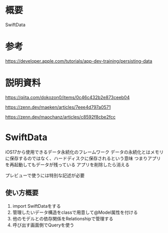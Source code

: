 # 概要

SwiftData

# 参考

https://developer.apple.com/tutorials/app-dev-training/persisting-data

# 説明資料

https://qiita.com/dokozon0/items/0c46c432b2e873ceeb04

https://zenn.dev/maeken/articles/7eee4d797a0571

https://zenn.dev/maochanz/articles/c8592f8cbe2fcc

# SwiftData

iOS17から使用できるデータ永続化のフレームワーク
データの永続化とはメモリに保存するのではなく、ハードディスクに保存されるという意味
つまりアプリを再起動してもデータが残っている
アプリを削除したら消える

プレビューで使うには特別な記述が必要

## 使い方概要
1. import SwiftDataをする
2. 管理したいデータ構造をclassで用意して@Model属性を付ける
3. 他のモデルとの依存関係をRelationshipで管理する
4. 呼び出す画面側でQueryを使う